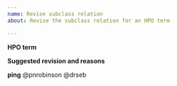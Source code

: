 ```yaml
---
name: Revise subclass relation
about: Revise the subclass relation for an HPO term

---
```


**HPO term**


**Suggested revision and reasons**


**ping**
@pnrobinson
@drseb